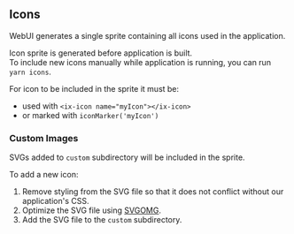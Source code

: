 ## Icons

WebUI generates a single sprite containing all icons used in the application.

Icon sprite is generated before application is built.\
To include new icons manually while application is running, you can run `yarn icons`.

For icon to be included in the sprite it must be:
- used with `<ix-icon name="myIcon"></ix-icon>`
- or marked with `iconMarker('myIcon')`

### Custom Images
SVGs added to `custom` subdirectory will be included in the sprite.

To add a new icon:
1. Remove styling from the SVG file so that it does not conflict without our application's CSS.
2. Optimize the SVG file using [SVGOMG](https://jakearchibald.github.io/svgomg/).
3. Add the SVG file to the `custom` subdirectory.